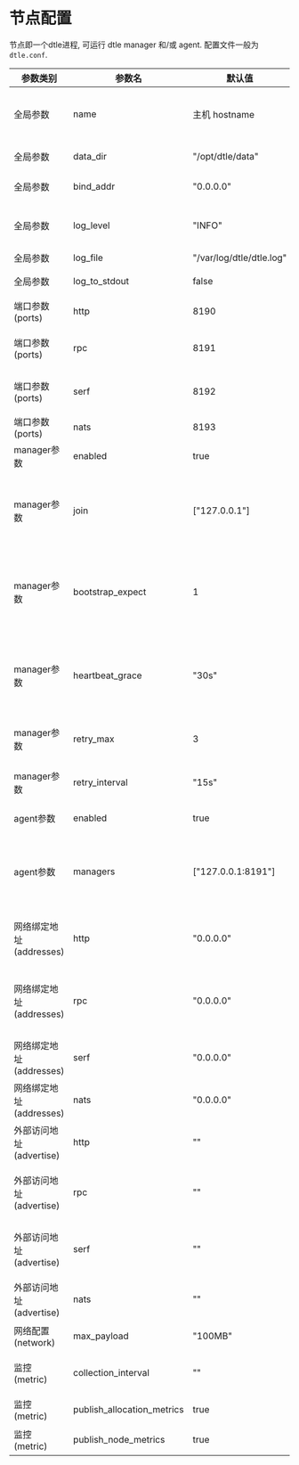 # 节点配置

节点即一个dtle进程, 可运行 dtle manager 和/或 agent. 配置文件一般为 `dtle.conf`.

| 参数类别  | 参数名 | 默认值 | 取值范围 | 说明 |
| ------------- | ------------- | ------------- | ------------- | ------------- | 
| 全局参数 | name | 主机 hostname | - | dtle node name. 若单主机上运行多实例, 需自定义 |
| 全局参数 | data_dir | "/opt/dtle/data" | - | dtle运行数据的存放路径 |
| 全局参数 | bind_addr | "0.0.0.0" | - | 对外服务的ip地址，参考[说明](https://www.consul.io/docs/agent/options.html#_bind) |
| 全局参数 | log_level | "INFO" | "DEBUG"/ "INFO"/ "WARN"/ "ERR" | 日志级别 |
| 全局参数 | log_file | "/var/log/dtle/dtle.log" | - | 日志路径 |
| 全局参数 | log_to_stdout | false | true/false | 是否将日志输出到标准流 |
| 端口参数 (ports) | http | 8190 | - | http服务的端口号 |
| 端口参数 (ports) | rpc | 8191 | - | manager与agent的通信端口 |
| 端口参数 (ports) | serf | 8192 | - | manager与manager的通信端口 |
| 端口参数 (ports) | nats | 8193 | - | 数据传输的端口 |
| manager参数 | enabled | true | true/false | 本节点是否作为manager |
| manager参数 | join | ["127.0.0.1"] | 可配置多值，格式为`[ "ip1", "ip2", "ip3", ... ]` | 当节点作为manager时, 启动时加入的集群地址 |
| manager参数 | bootstrap_expect | 1 | 1/3/5 | manager节点集群的预期数量. 集群启动时, 在达成预期数量前, manager对外不提供服务 |
| manager参数 | heartbeat_grace | "30s" | 时间描述字符串 | 心跳检查的容忍时间, 时间内若心跳检查均失败, 则判定节点为异常状态, 将进行任务切换 |
| manager参数 | retry_max | 3 | - | 节点启动时, 加入manager集群的重试次数 |
| manager参数 | retry_interval | "15s" | 时间描述字符串 | 节点启动时, 加入manager集群的重试间隔 |
| agent参数 | enabled | true | true/false | 本节点是否作为agent |
| agent参数 | managers | ["127.0.0.1:8191"] | 可配置多值，格式为`[ "ip1", "ip2", "ip3", ... ]` | 当节点作为agent时, 启动时加入的manager集群的地址 |
| 网络绑定地址 (addresses) | http | "0.0.0.0" | - | http服务的绑定地址(manager/agent端都有) |
| 网络绑定地址 (addresses) | rpc | "0.0.0.0" | - | manager与agent的通信的绑定地址(manager端监听) |
| 网络绑定地址 (addresses) | serf | "0.0.0.0" | - | manager与manager的通信的绑定地址 |
| 网络绑定地址 (addresses) | nats | "0.0.0.0" | - | agent间通信的绑定地址 |
| 外部访问地址 (advertise) | http | "" | - | http服务的外部访问地址, 可用于配置NAT |
| 外部访问地址 (advertise) | rpc | "" | - | manager与agent的通信的外部访问地址, 可用于配置NAT |
| 外部访问地址 (advertise) | serf | "" | - | manager与manager的通信的外部访问地址, 可用于配置NAT |
| 外部访问地址 (advertise) | nats | "" | - | agent间通信的外部访问地址, 可用于配置NAT |
| 网络配置 (network) | max_payload | "100MB" | - | 网络传输的单个消息的大小上限 |
| 监控 (metric) | collection_interval | "" | - | 监控采集的周期. 若不配置, 则禁用监控采集. |
| 监控 (metric) | publish_allocation_metrics | true | - | 是否收集任务监控信息. |
| 监控 (metric) | publish_node_metrics | true | - | 是否收集节点监控信息. |

